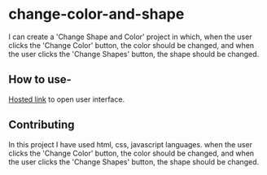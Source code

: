 # change-color-and-shape

 I can create a 'Change Shape and Color' project in which, when the user clicks the 'Change Color' button, the color should be changed, and when the user clicks the 'Change Shapes' button, the shape should be changed.


## How to use-

[Hosted link](https://gq91.github.io/change-color-and-shape/) to open user interface.

## Contributing
In this project I have used html, css, javascript languages. when the user clicks the 'Change Color' button, the color should be changed, and when the user clicks the 'Change Shapes' button, the shape should be changed.
